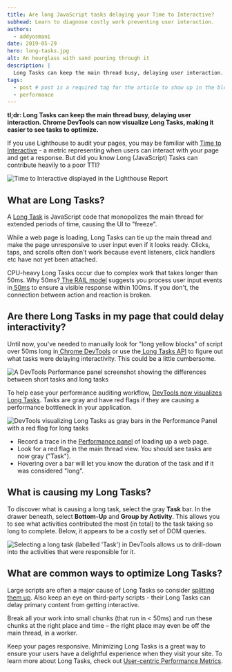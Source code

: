 ```yaml
---
title: Are long JavaScript tasks delaying your Time to Interactive?
subhead: Learn to diagnose costly work preventing user interaction.
authors:
  - addyosmani
date: 2019-05-29
hero: long-tasks.jpg
alt: An hourglass with sand pouring through it
description: |
  Long Tasks can keep the main thread busy, delaying user interaction. Chrome DevTools can now visualize Long Tasks, making it easier to see tasks to optimize.
tags:
  - post # post is a required tag for the article to show up in the blog.
  - performance
---
```


**tl;dr: Long Tasks can keep the main thread busy, delaying user interaction. Chrome DevTools can now visualize Long Tasks, making it easier to see tasks to optimize.**

If you use Lighthouse to audit your pages, you may be familiar with [Time to Interactive](/interactive) - a metric representing when users can interact with your page and get a response. But did you know Long (JavaScript) Tasks can contribute heavily to a poor TTI?

<img
class="w-screenshot" sizes="(max-width: 1400px) 100vw, 1400px"
srcset="
./Are-long0_rq2bce_c_scale,w_200.png 200w,
./Are-long0_rq2bce_c_scale,w_775.png 775w,
./Are-long0_rq2bce_c_scale,w_1239.png 1239w,
./Are-long0_rq2bce_c_scale,w_1400.png 1400w"
src="./Are-long0_rq2bce_c_scale,w_1400.png"
alt="Time to Interactive displayed in the Lighthouse Report">

## What are Long Tasks?

A [Long Task](https://developer.mozilla.org/en-US/docs/Web/API/Long_Tasks_API) is JavaScript code that monopolizes the main thread for extended periods of time, causing the UI to "freeze". 

While a web page is loading, Long Tasks can tie up the main thread and make the page unresponsive to user input even if it looks ready. Clicks, taps, and scrolls often don't work because event listeners, click handlers etc have not yet been attached.

CPU-heavy Long Tasks occur due to complex work that takes longer than 50ms. Why 50ms?[ The RAIL model](https://developers.google.com/web/fundamentals/performance/rail) suggests you process user input events in[ 50ms](https://developers.google.com/web/fundamentals/performance/rail#response) to ensure a visible response within 100ms. If you don't, the connection between action and reaction is broken.

## Are there Long Tasks in my page that could delay interactivity?

Until now, you've needed to manually look for "long yellow blocks" of script over 50ms long in[ Chrome DevTools](https://developers.google.com/web/tools/chrome-devtools/) or use the[ Long Tasks API](https://calendar.perfplanet.com/2017/tracking-cpu-with-long-tasks-api/) to figure out what tasks were delaying interactivity. This could be a little cumbersome.

<img
class="w-screenshot" sizes="(max-width: 1400px) 100vw, 1400px"
srcset="
./Are-long1_yp7hwf_c_scale,w_200.png 200w,
./Are-long1_yp7hwf_c_scale,w_349.png 349w,
./Are-long1_yp7hwf_c_scale,w_457.png 457w,
./Are-long1_yp7hwf_c_scale,w_570.png 570w,
./Are-long1_yp7hwf_c_scale,w_670.png 670w,
./Are-long1_yp7hwf_c_scale,w_755.png 755w,
./Are-long1_yp7hwf_c_scale,w_841.png 841w,
./Are-long1_yp7hwf_c_scale,w_919.png 919w,
./Are-long1_yp7hwf_c_scale,w_1000.png 1000w,
./Are-long1_yp7hwf_c_scale,w_1077.png 1077w,
./Are-long1_yp7hwf_c_scale,w_1153.png 1153w,
./Are-long1_yp7hwf_c_scale,w_1220.png 1220w,
./Are-long1_yp7hwf_c_scale,w_1289.png 1289w,
./Are-long1_yp7hwf_c_scale,w_1400.png 1400w"
src="./Are-long1_yp7hwf_c_scale,w_1400.png"
alt="A DevTools Performance panel screenshot showing the differences between short tasks and long tasks">

To help ease your performance auditing workflow, [DevTools now visualizes Long Tasks](https://developers.google.com/web/updates/2019/03/devtools#longtasks). Tasks are gray and have red flags if they are causing a performance bottleneck in your application.

<img
class="w-screenshot" sizes="(max-width: 1400px) 100vw, 1400px"
srcset="
./Are-long2_momntc_c_scale,w_200.png 200w,
./Are-long2_momntc_c_scale,w_424.png 424w,
./Are-long2_momntc_c_scale,w_600.png 600w,
./Are-long2_momntc_c_scale,w_740.png 740w,
./Are-long2_momntc_c_scale,w_884.png 884w,
./Are-long2_momntc_c_scale,w_1020.png 1020w,
./Are-long2_momntc_c_scale,w_1136.png 1136w,
./Are-long2_momntc_c_scale,w_1254.png 1254w,
./Are-long2_momntc_c_scale,w_1400.png 1400w"
src="./Are-long2_momntc_c_scale,w_1400.png"
alt="DevTools visualizing Long Tasks as gray bars in the Performance Panel with a red flag for long tasks">

* Record a trace in the [Performance panel](https://developers.google.com/web/tools/chrome-devtools/evaluate-performance/) of loading up a web page.
* Look for a red flag in the main thread view. You should see tasks are now gray ("Task"). 
*  Hovering over a bar will let you know the duration of the task and if it was considered "long".

## What is causing my Long Tasks?

To discover what is causing a long task, select the gray **Task** bar. In the drawer beneath, select **Bottom-Up** and **Group by Activity**. This allows you to see what activities contributed the most (in total) to the task taking so long to complete. Below, it appears to be a costly set of DOM queries.

<img
class="w-screenshot" sizes="(max-width: 1400px) 100vw, 1400px"
srcset="
./Are-long3_tfm3wr_c_scale,w_200.png 200w,
./Are-long3_tfm3wr_c_scale,w_394.png 394w,
./Are-long3_tfm3wr_c_scale,w_547.png 547w,
./Are-long3_tfm3wr_c_scale,w_678.png 678w,
./Are-long3_tfm3wr_c_scale,w_786.png 786w,
./Are-long3_tfm3wr_c_scale,w_904.png 904w,
./Are-long3_tfm3wr_c_scale,w_1010.png 1010w,
./Are-long3_tfm3wr_c_scale,w_1109.png 1109w,
./Are-long3_tfm3wr_c_scale,w_1212.png 1212w,
./Are-long3_tfm3wr_c_scale,w_1312.png 1312w,
./Are-long3_tfm3wr_c_scale,w_1400.png 1400w"
src="./Are-long3_tfm3wr_c_scale,w_1400.png"
alt="Selecting a long task (labelled 'Task') in DevTools allows us to drill-down into the activities that were responsible for it.">

## What are common ways to optimize Long Tasks?

Large scripts are often a major cause of Long Tasks so consider [splitting them up](/reduce-javascript-payloads-with-code-splitting). Also keep an eye on third-party scripts - their Long Tasks can delay primary content from getting interactive.

Break all your work into small chunks (that run in < 50ms) and run these chunks at the right place and time – the right place may even be off the main thread, in a worker. 

Keep your pages responsive. Minimizing Long Tasks is a great way to ensure your users have a delightful experience when they visit your site. To learn more about Long Tasks, check out [User-centric Performance Metrics](https://developers.google.com/web/fundamentals/performance/user-centric-performance-metrics#tracking_long_tasks).
